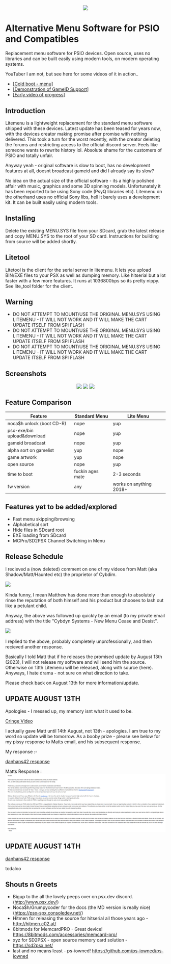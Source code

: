 <p align='center'>
<img align="center"  src="images/litemenu_logo.png">
</p>

# Alternative Menu Software for PSIO and Compatibles

Replacement menu software for PSIO devices. Open source, uses no libraries and can be built easily using modern tools, on modern operating systems.

YouTuber I am not, but see here for some videos of it in action..

* [ [Cold boot - menu]](https://youtu.be/DdBWPib5Gmg)
* [ [Demonstration of GameID Support]](https://youtube.com/shorts/OfLvMkrLHMU)
* [ [Early video of progress]](https://youtu.be/D4ScWW8lv1w)

## Introduction

Litemenu is a lightweight replacement for the standard menu software shipped with these devices. Latest update has been teased for years now, with the devices creator making promise after promise with nothing delivered. This took a turn for the worst recently, with the creator deleting the forums and restricting access to the official discord server. Feels like someone wants to rewrite history lol. Absolute shame for the customers of PSIO and totally unfair. 

Anyway yeah - original software is slow to boot, has no development features at all, doesnt broadcast gameid and did I already say its slow?

No idea on the actual size of the official software - its a highly polished affair with music, graphics and some 3D spinning models. Unfortunately it has been reported to be using Sony code (PsyQ libraries etc).
Litemenu on the otherhand uses no official Sony libs, hell it barely uses a development kit. It can be built easily using modern tools.

## Installing

Delete the existing MENU.SYS file from your SDcard, grab the latest release and copy MENU.SYS to the root of your SD card. 
Instructions for building from source will be added shortly.

## Litetool

Litetool is the client for the serial server in litemenu. It lets you upload BIN/EXE files to your PSX as well as dumping memory. Like hitserial but a lot faster with a few more features. It runs at 1036800bps so its pretty nippy. See lite_tool folder for the client.

## Warning

* DO NOT ATTEMPT TO MOUNT/USE THE ORIGINAL MENU.SYS USING LITEMENU - IT WILL NOT WORK AND IT WILL MAKE THE CART UPDATE ITSELF FROM SPI FLASH
* DO NOT ATTEMPT TO MOUNT/USE THE ORIGINAL MENU.SYS USING LITEMENU - IT WILL NOT WORK AND IT WILL MAKE THE CART UPDATE ITSELF FROM SPI FLASH
* DO NOT ATTEMPT TO MOUNT/USE THE ORIGINAL MENU.SYS USING LITEMENU - IT WILL NOT WORK AND IT WILL MAKE THE CART UPDATE ITSELF FROM SPI FLASH

## Screenshots
<p align='center'>
<img align="center"  src="images/litemenu_logoscreen.png">
<img align="center"  src="images/litemenu_gamelist.jpg">
<img align="center"  src="images/litemenu_sysinfo.jpg">

</p>

## Feature Comparison

Feature|Standard Menu | Lite Menu |
------------|-----|----|
noca$h unlock (boot CD-R)| nope | yup
psx-exe/bin upload&download| nope | yup
gameid broadcast|nope|yup
alpha sort on gamelist |yup|nope
game artwork | yup| nope
open source |nope|yup
time to boot | fuckin ages mate | 2-3 seconds
fw version | any | works on anything 2018+

## Features yet to be added/explored
* Fast menu skipping/browsing
* Alphabetical sort
* Hide files in SDcard root
* EXE loading from SDcard
* MCPro/SD2PSX Channel Switching in Menu

## Release Schedule

I recieved a (now deleted) comment on one of my videos from Matt (aka Shadow/Matt/Haunted etc) the proprietor of Cybdim.


<img  src="images/shadow_message1.PNG"></br>


Kinda funny, I mean Matthew has done more than enough to absolutely rinse the reputation of both himself and his product but chooses to lash out like a petulant child.

Anyway, the above was followed up quickly by an email (to my private email address) with the title "Cybdyn Systems - New Menu Cease and Desist".

<img  src="images/shadow_message2.PNG"></br>

I replied to the above, probably completely unprofessionally, and then recieved another response. 

Basically I told Matt that if he releases the promised update by August 13th (2023), I will not release my software and will send him the source. Otherwise on 13th Litemenu will be released, along with source (here). Anyways, I hate drama - not sure on what direction to take.

Please check back on August 13th for more information/update.

## UPDATE AUGUST 13TH

Apologies - I messed up, my memory isnt what it used to be.

[Cringe Video ](https://youtu.be/WuivS3zvkfs)

I actually gave Matt until 14th August, not 13th - apologies. I am true to my word so update will be tomorrow.
As a booby prize - please see below for my pissy response to Matts email, and his subsequent response.

My response :-

[danhans42 response](images/danhans_response.pdf)

Matts Response : <img  src="images/shadow_message3.png"></br>

## UPDATE AUGUST 14TH

[danhans42 response](images/danhans_sorry.pdf)

todaloo

## Shouts n Greets

* Bigup to the all the lovely peeps over on psx.dev discord. (http://www.psx.dev/)
* Noca$h/Grumpycoder for the docs (the MD version is really nice) (https://psx-spx.consoledev.net/)
* Hitmen for releasing the source for hitserial all those years ago - http://hitmen.c02.at/
* 8bitmods for MemcardPRO - Great device! https://8bitmods.com/accessories/memcard-pro/
* xyz for SD2PSX - open source memory card solution  - https://sd2psx.net/
* last and no means least - ps-iowned! https://github.com/ps-iowned/ps-iowned
  
  








